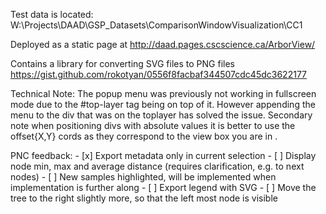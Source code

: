 Test data is located: W:\Projects\DAAD\GSP_Datasets\ComparisonWindowVisualization\CC1

Deployed as a static page at http://daad.pages.cscscience.ca/ArborView/

Contains a library for converting SVG files to PNG files
https://gist.github.com/rokotyan/0556f8facbaf344507cdc45dc3622177


Technical Note:
The popup menu was previously not working in fullscreen mode due to the #top-layer tag being on top of it. However appending the menu to the div that was on the toplayer has solved the issue. Secondary note when positioning divs with absolute values it is better to use the offset{X,Y} cords as they correspond to the view box you are in .

PNC feedback:
    - [x] Export metadata only in current selection
    - [ ] Display node min, max and average distance (requires clarification, e.g. to next nodes)
    - [ ] New samples highlighted, will be implemented when implementation is further along
    - [ ] Export legend with SVG
    - [ ] Move the tree to the right slightly more, so that the left most node is visible